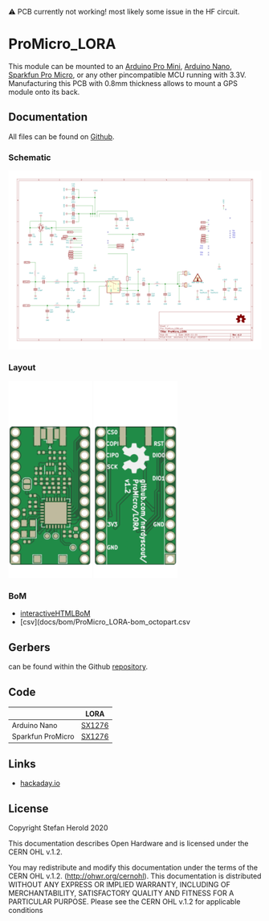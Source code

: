 :warning:
PCB currently not working! most likely some issue in the HF circuit.

# ProMicro_LORA
This module can be mounted to an [Arduino Pro Mini](https://www.sparkfun.com/products/11113), [Arduino Nano](https://store.arduino.cc/arduino-nano), [Sparkfun Pro Micro](https://www.sparkfun.com/products/12587), or any other pincompatible MCU running with 3.3V. Manufacturing this PCB with 0.8mm thickness allows to mount a GPS module onto its back.


## Documentation
All files can be found on [Github](https://github.com/nerdyscout/ProMicro/tree/master/LORA).


### Schematic
[![ProMicro_LORA-Schematic](docs/img/ProMicro_LORA-schematic.svg)](docs/ProMicro_LORA-schematic.pdf)


### Layout
<a href="docs/ProMicro_LORA-top.pdf"><img src="docs/img/ProMicro_LORA-top.svg" alt="ProMicro_LORA-top" width="33%"/></a>
<a href="docs/ProMicro_LORA-bottom.pdf"><img src="docs/img/ProMicro_LORA-bottom.svg" alt="ProMicro_LORA-bottom" width="33%"/></a>


### BoM
  * [interactiveHTMLBoM](https://nerdyscout.github.io/ProMicro/LORA/docs/bom/ProMicro_LORA-ibom.html)
  * [csv](docs/bom/ProMicro_LORA-bom_octopart.csv


## Gerbers
can be found within the Github [repository](gerbers).


## Code
| | LORA | 
| --- | --- |
| Arduino Nano | [SX1276](examples/Arduino_Nano_LORA/Arduino_Nano_LORA.ino) |
| Sparkfun ProMicro | [SX1276](examples/Sparkfun_ProMicro_LORA/Sparkfun_ProMicro_LORA.ino) |


## Links
  * [hackaday.io](https://hackaday.io/project/171898-promicro)


## License
Copyright Stefan Herold 2020

This documentation describes Open Hardware and is licensed under the CERN OHL v.1.2.

You may redistribute and modify this documentation under the terms of the CERN OHL v.1.2. (http://ohwr.org/cernohl). This documentation is distributed WITHOUT ANY EXPRESS OR IMPLIED WARRANTY, INCLUDING OF MERCHANTABILITY, SATISFACTORY QUALITY AND FITNESS FOR A PARTICULAR PURPOSE. Please see the CERN OHL v.1.2 for applicable conditions
